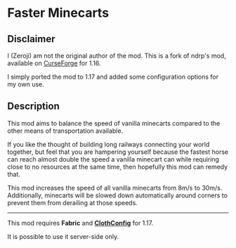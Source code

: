 # Faster Minecarts

## Disclaimer

I (Zeroji) am not the original author of the mod. This is a fork of ndrp's mod,
available on [CurseForge](https://www.curseforge.com/minecraft/mc-mods/faster-minecarts) for 1.16.

I simply ported the mod to 1.17 and added some configuration options for my own use.

## Description

This mod aims to balance the speed of vanilla minecarts compared to the other means of transportation available.

If you like the thought of building long railways connecting your world together, but feel that you are hampering yourself because the fastest horse can reach almost double the speed a vanilla minecart can while requiring close to no resources at the same time, then hopefully this mod can remedy that.

This mod increases the speed of all vanilla minecarts from 8m/s to 30m/s. Additionally, minecarts will be slowed down automatically around corners to prevent them from derailing at those speeds.

---

This mod requires **Fabric** and [**ClothConfig**](https://www.curseforge.com/minecraft/mc-mods/cloth-config) for 1.17.

It is possible to use it server-side only.
